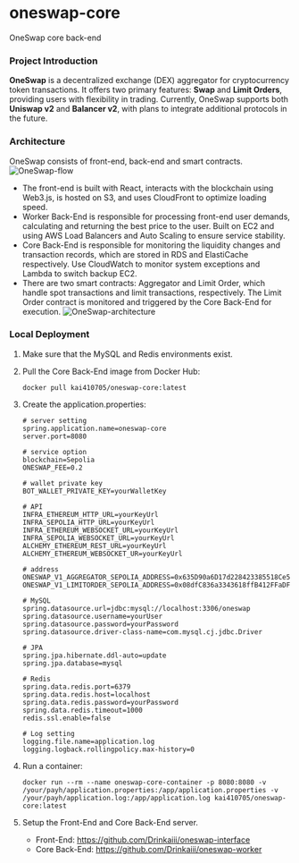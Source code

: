 # oneswap-core
OneSwap core back-end

### Project Introduction
**OneSwap** is a decentralized exchange (DEX) aggregator for cryptocurrency token transactions. It offers two primary features: **Swap** and **Limit Orders**, providing users with flexibility in trading. Currently, OneSwap supports both **Uniswap v2** and **Balancer v2**, with plans to integrate additional protocols in the future.

### Architecture
OneSwap consists of front-end, back-end and smart contracts.
![OneSwap-flow](https://github.com/user-attachments/assets/99d89185-2392-4931-aade-c41051ddc588)
- The front-end is built with React, interacts with the blockchain using Web3.js, is hosted on S3, and uses CloudFront to optimize loading speed.
- Worker Back-End is responsible for processing front-end user demands, calculating and returning the best price to the user. Built on EC2 and using AWS Load Balancers and Auto Scaling to ensure service stability.
- Core Back-End is responsible for monitoring the liquidity changes and transaction records, which are stored in RDS and ElastiCache respectively. Use CloudWatch to monitor system exceptions and Lambda to switch backup EC2.
- There are two smart contracts: Aggregator and Limit Order, which handle spot transactions and limit transactions, respectively. The Limit Order contract is monitored and triggered by the Core Back-End for execution.
![OneSwap-architecture](https://github.com/user-attachments/assets/1baa12d0-85f9-4763-8f47-7a09351468ac)

### **Local Deployment**

1. Make sure that the MySQL and Redis environments exist.
2. Pull the Core Back-End image from Docker Hub:
    
    ```
    docker pull kai410705/oneswap-core:latest
    ```
    
3. Create the application.properties:
    
    ```
    # server setting
    spring.application.name=oneswap-core
    server.port=8080
    
    # service option
    blockchain=Sepolia
    ONESWAP_FEE=0.2
    
    # wallet private key
    BOT_WALLET_PRIVATE_KEY=yourWalletKey
    
    # API
    INFRA_ETHEREUM_HTTP_URL=yourKeyUrl
    INFRA_SEPOLIA_HTTP_URL=yourKeyUrl
    INFRA_ETHEREUM_WEBSOCKET_URL=yourKeyUrl
    INFRA_SEPOLIA_WEBSOCKET_URL=yourKeyUrl
    ALCHEMY_ETHEREUM_REST_URL=yourKeyUrl
    ALCHEMY_ETHEREUM_WEBSOCKET_UR=yourKeyUrl
    
    # address
    ONESWAP_V1_AGGREGATOR_SEPOLIA_ADDRESS=0x635D90a6D17d228423385518Ce597300C4fE0260
    ONESWAP_V1_LIMITORDER_SEPOLIA_ADDRESS=0x08dfC836a3343618ffB412FFaDF3B882cB98852b
    
    # MySQL
    spring.datasource.url=jdbc:mysql://localhost:3306/oneswap
    spring.datasource.username=yourUser
    spring.datasource.password=yourPassword
    spring.datasource.driver-class-name=com.mysql.cj.jdbc.Driver
    
    # JPA
    spring.jpa.hibernate.ddl-auto=update
    spring.jpa.database=mysql
    
    # Redis
    spring.data.redis.port=6379
    spring.data.redis.host=localhost
    spring.data.redis.password=yourPassword
    spring.data.redis.timeout=1000
    redis.ssl.enable=false
    
    # Log setting
    logging.file.name=application.log
    logging.logback.rollingpolicy.max-history=0
    ```
    
4. Run a container:
    
    ```
    docker run --rm --name oneswap-core-container -p 8080:8080 -v /your/payh/application.properties:/app/application.properties -v /your/payh/application.log:/app/application.log kai410705/oneswap-core:latest
    ```
    
5. Setup the Front-End and Core Back-End server.
    - Front-End: https://github.com/Drinkaiii/oneswap-interface
    - Core Back-End: https://github.com/Drinkaiii/oneswap-worker
